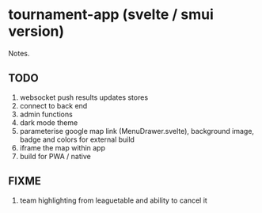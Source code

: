# tournament-app (svelte / smui version)

Notes.

## TODO
1. websocket push results updates stores
1. connect to back end
1. admin functions
1. dark mode theme
1. parameterise google map link (MenuDrawer.svelte), background image, badge and colors for external build
1. iframe the map within app
1. build for PWA / native

## FIXME
1. team highlighting from leaguetable and ability to cancel it
